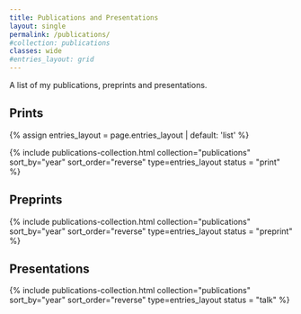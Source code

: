 ```yaml
---
title: Publications and Presentations
layout: single
permalink: /publications/
#collection: publications
classes: wide
#entries_layout: grid
---
```

A list of my publications, preprints and presentations.

## Prints

{% assign entries_layout = page.entries_layout | default: 'list' %}

<div class="entries-{{ entries_layout }}">
  {% include publications-collection.html collection="publications"
     sort_by="year" sort_order="reverse" type=entries_layout status = "print" %}
</div>

## Preprints

<div class="entries-{{ entries_layout }}">
  {% include publications-collection.html collection="publications"
     sort_by="year" sort_order="reverse" type=entries_layout status = "preprint" %}
</div>

## Presentations

<div class="entries-{{ entries_layout }}">
  {% include publications-collection.html collection="publications"
     sort_by="year" sort_order="reverse" type=entries_layout status = "talk" %}
</div>
